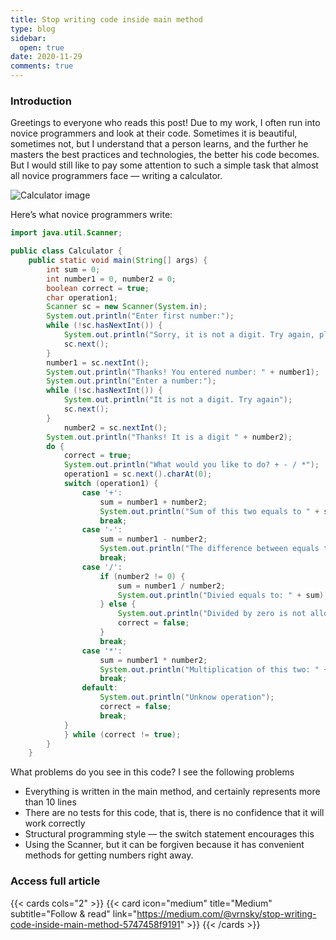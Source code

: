 ```yaml
---
title: Stop writing code inside main method
type: blog
sidebar:
  open: true
date: 2020-11-29
comments: true
---
```


### Introduction
Greetings to everyone who reads this post! Due to my work, I often run into novice programmers and look at their code. Sometimes it is beautiful, sometimes not, but I understand that a person learns, and the further he masters the best practices and technologies, the better his code becomes. But I would still like to pay some attention
to such a simple task that almost all novice programmers face — writing a calculator.

![Calculator image](/images/calculator/calculator.png)

Here’s what novice programmers write:
```java {filename="Calculator.java"}
import java.util.Scanner;

public class Calculator {
    public static void main(String[] args) {
        int sum = 0;
        int number1 = 0, number2 = 0;
        boolean correct = true;
        char operation1;
        Scanner sc = new Scanner(System.in);
        System.out.println("Enter first number:");
        while (!sc.hasNextInt()) {
            System.out.println("Sorry, it is not a digit. Try again, please");
            sc.next();
        }
        number1 = sc.nextInt();
        System.out.println("Thanks! You entered number: " + number1);
        System.out.println("Enter a number:");
        while (!sc.hasNextInt()) {
            System.out.println("It is not a digit. Try again");
            sc.next();
        }
            number2 = sc.nextInt();
        System.out.println("Thanks! It is a digit " + number2);
        do {
            correct = true;
            System.out.println("What would you like to do? + - / *");
            operation1 = sc.next().charAt(0);
            switch (operation1) {
                case '+':
                    sum = number1 + number2;
                    System.out.println("Sum of this two equals to " + sum);
                    break;
                case '-':
                    sum = number1 - number2;
                    System.out.println("The difference between equals to: " + sum);
                    break;
                case '/':
                    if (number2 != 0) {
                        sum = number1 / number2;
                        System.out.println("Divied equals to: " + sum);
                    } else {
                        System.out.println("Divided by zero is not allowed.");
                        correct = false;
                    }
                    break;
                case '*':
                    sum = number1 * number2;
                    System.out.println("Multiplication of this two: " + sum);
                    break;
                default:
                    System.out.println("Unknow operation");
                    correct = false;
                    break;
            }
            } while (correct != true);
        }
    }
```

What problems do you see in this code? I see the following problems
- Everything is written in the main method, and certainly represents more than 10 lines
- There are no tests for this code, that is, there is no confidence that it will work correctly
- Structural programming style — the switch statement encourages this
- Using the Scanner, but it can be forgiven because it has convenient methods for getting numbers right away.

### Access full article
{{< cards cols="2" >}}
{{< card icon="medium" title="Medium" subtitle="Follow & read" link="https://medium.com/@vrnsky/stop-writing-code-inside-main-method-5747458f9191" >}}
{{< /cards >}}
